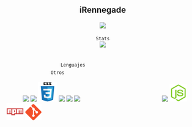 <h2 align="center">iRennegade</h3>
<p align="center" align-items="center">
  <img align="center" src="https://komarev.com/ghpvc/?username=iRennegade"/><br><br>
  <code>Stats</code><br>
  <img src="https://github-readme-stats.vercel.app/api/top-langs/?username=iRennegade&layout=compact&exclude_repo=eslint-config&theme=algolia"></img><br><br>
  <p align="left">
  ㅤㅤㅤㅤㅤㅤㅤㅤㅤㅤㅤ<code>Lenguajes</code>ㅤㅤㅤㅤㅤㅤㅤㅤㅤㅤㅤㅤㅤㅤㅤㅤㅤㅤㅤㅤㅤㅤㅤㅤㅤㅤㅤㅤㅤㅤㅤㅤ<code>Otros</code><br><br>ㅤㅤㅤ
    <img src="https://upload.wikimedia.org/wikipedia/commons/thumb/4/4c/Typescript_logo_2020.svg/1024px-Typescript_logo_2020.svg.png" width=43></img>
    <img src="https://upload.wikimedia.org/wikipedia/commons/thumb/6/61/HTML5_logo_and_wordmark.svg/512px-HTML5_logo_and_wordmark.svg.png" width=51></img>
    <img src="https://raw.githubusercontent.com/devicons/devicon/master/icons/css3/css3-original-wordmark.svg" width=51></img>
    <img src="https://upload.wikimedia.org/wikipedia/commons/thumb/9/99/Unofficial_JavaScript_logo_2.svg/1200px-Unofficial_JavaScript_logo_2.svg.png" width=43></img>
    <img src="https://amenys.com/wp-content/uploads/2020/02/c.png" width=56></img>
    <img src="https://upload.wikimedia.org/wikipedia/commons/thumb/c/c3/Python-logo-notext.svg/1200px-Python-logo-notext.svg.png" width=41></img>
    ㅤㅤㅤㅤㅤㅤㅤㅤㅤㅤㅤㅤㅤㅤㅤㅤ
    <img src="https://upload.wikimedia.org/wikipedia/commons/thumb/4/47/React.svg/1200px-React.svg.png" width=50></img>
    <img src="https://raw.githubusercontent.com/devicons/devicon/master/icons/nodejs/nodejs-original.svg" width=46></img>
    <img src="https://raw.githubusercontent.com/devicons/devicon/master/icons/npm/npm-original-wordmark.svg" width=45></img>
    <img src="https://raw.githubusercontent.com/devicons/devicon/master/icons/git/git-original.svg" width=43></img>
  </p>
</p>
